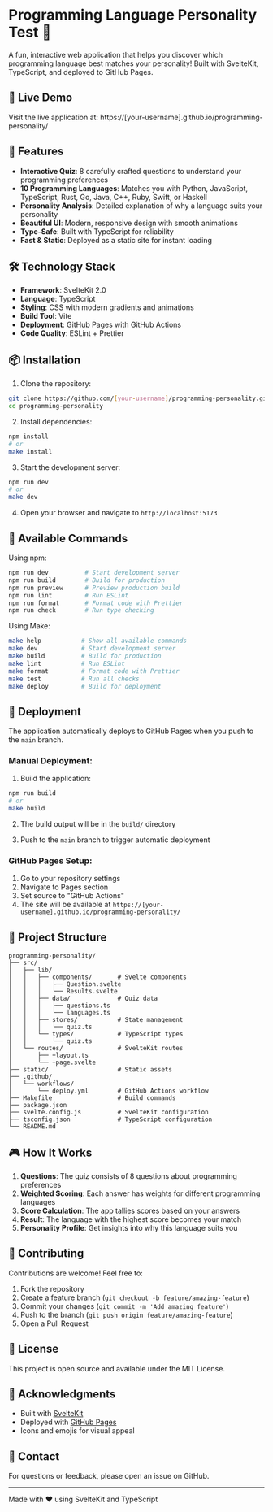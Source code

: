 # Programming Language Personality Test 🚀

A fun, interactive web application that helps you discover which programming language best matches your personality! Built with SvelteKit, TypeScript, and deployed to GitHub Pages.

## 🎯 Live Demo

Visit the live application at: https://[your-username].github.io/programming-personality/

## 🌟 Features

- **Interactive Quiz**: 8 carefully crafted questions to understand your programming preferences
- **10 Programming Languages**: Matches you with Python, JavaScript, TypeScript, Rust, Go, Java, C++, Ruby, Swift, or Haskell
- **Personality Analysis**: Detailed explanation of why a language suits your personality
- **Beautiful UI**: Modern, responsive design with smooth animations
- **Type-Safe**: Built with TypeScript for reliability
- **Fast & Static**: Deployed as a static site for instant loading

## 🛠️ Technology Stack

- **Framework**: SvelteKit 2.0
- **Language**: TypeScript
- **Styling**: CSS with modern gradients and animations
- **Build Tool**: Vite
- **Deployment**: GitHub Pages with GitHub Actions
- **Code Quality**: ESLint + Prettier

## 📦 Installation

1. Clone the repository:

```bash
git clone https://github.com/[your-username]/programming-personality.git
cd programming-personality
```

2. Install dependencies:

```bash
npm install
# or
make install
```

3. Start the development server:

```bash
npm run dev
# or
make dev
```

4. Open your browser and navigate to `http://localhost:5173`

## 🔧 Available Commands

Using npm:

```bash
npm run dev          # Start development server
npm run build        # Build for production
npm run preview      # Preview production build
npm run lint         # Run ESLint
npm run format       # Format code with Prettier
npm run check        # Run type checking
```

Using Make:

```bash
make help           # Show all available commands
make dev            # Start development server
make build          # Build for production
make lint           # Run ESLint
make format         # Format code with Prettier
make test           # Run all checks
make deploy         # Build for deployment
```

## 🚀 Deployment

The application automatically deploys to GitHub Pages when you push to the `main` branch.

### Manual Deployment:

1. Build the application:

```bash
npm run build
# or
make build
```

2. The build output will be in the `build/` directory

3. Push to the `main` branch to trigger automatic deployment

### GitHub Pages Setup:

1. Go to your repository settings
2. Navigate to Pages section
3. Set source to "GitHub Actions"
4. The site will be available at `https://[your-username].github.io/programming-personality/`

## 📂 Project Structure

```
programming-personality/
├── src/
│   ├── lib/
│   │   ├── components/       # Svelte components
│   │   │   ├── Question.svelte
│   │   │   └── Results.svelte
│   │   ├── data/             # Quiz data
│   │   │   ├── questions.ts
│   │   │   └── languages.ts
│   │   ├── stores/           # State management
│   │   │   └── quiz.ts
│   │   └── types/            # TypeScript types
│   │       └── quiz.ts
│   └── routes/               # SvelteKit routes
│       ├── +layout.ts
│       └── +page.svelte
├── static/                   # Static assets
├── .github/
│   └── workflows/
│       └── deploy.yml        # GitHub Actions workflow
├── Makefile                  # Build commands
├── package.json
├── svelte.config.js          # SvelteKit configuration
├── tsconfig.json             # TypeScript configuration
└── README.md
```

## 🎮 How It Works

1. **Questions**: The quiz consists of 8 questions about programming preferences
2. **Weighted Scoring**: Each answer has weights for different programming languages
3. **Score Calculation**: The app tallies scores based on your answers
4. **Result**: The language with the highest score becomes your match
5. **Personality Profile**: Get insights into why this language suits you

## 🤝 Contributing

Contributions are welcome! Feel free to:

1. Fork the repository
2. Create a feature branch (`git checkout -b feature/amazing-feature`)
3. Commit your changes (`git commit -m 'Add amazing feature'`)
4. Push to the branch (`git push origin feature/amazing-feature`)
5. Open a Pull Request

## 📝 License

This project is open source and available under the MIT License.

## 🙏 Acknowledgments

- Built with [SvelteKit](https://kit.svelte.dev/)
- Deployed with [GitHub Pages](https://pages.github.com/)
- Icons and emojis for visual appeal

## 📮 Contact

For questions or feedback, please open an issue on GitHub.

---

Made with ❤️ using SvelteKit and TypeScript
